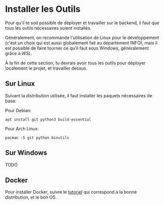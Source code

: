 # Installer les Outils

Pour qu'il te soit possible de déployer et travailler sur le backend, il faut
que tous les outils nécessaires soient installés.

Généralement, on recommande l'utilisation de Linux pour le développement (c'est
un choix qui est aussi globalement fait au département INFO), mais il est
possible de faire tourner ce qu'il faut sous Windows, généralement grâce à
*WSL*.

À la fin de cette section, tu devrais avoir tous les outils pour déployer
localement le projet, et travailler dessus.

## Sur Linux

Suivant la distribution utilisée, il faut installer les paquets nécessaires de
base:

Pour Debian:
```shell
apt install git python3 build-essential
```

Pour Arch Linux:
```shell
pacman -S git python binutils
```

## Sur Windows

TODO

## Docker

Pour installer Docker, suivre le [tutoriel](https://docs.docker.com/engine/install/)
qui correspond à la bonne distribution, et le bon OS.

<!--
vim: set spell spelllang=fr tw=80:
-->

